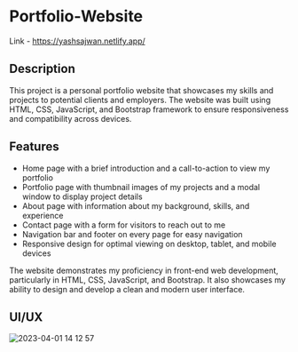 # Portfolio-Website
Link - https://yashsajwan.netlify.app/

## Description
This project is a personal portfolio website that showcases my skills and projects to potential clients and employers. The website was built using HTML, CSS, JavaScript, and Bootstrap framework to ensure responsiveness and compatibility across devices.

## Features

- Home page with a brief introduction and a call-to-action to view my portfolio
- Portfolio page with thumbnail images of my projects and a modal window to display project details
- About page with information about my background, skills, and experience
- Contact page with a form for visitors to reach out to me
- Navigation bar and footer on every page for easy navigation
- Responsive design for optimal viewing on desktop, tablet, and mobile devices

The website demonstrates my proficiency in front-end web development, particularly in HTML, CSS, JavaScript, and Bootstrap. It also showcases my ability to design and develop a clean and modern user interface.

## UI/UX 

![2023-04-01 14 12 57](https://user-images.githubusercontent.com/52412969/229285586-ab85c994-3014-4aba-a0e8-808bd0c9a0eb.jpg)

